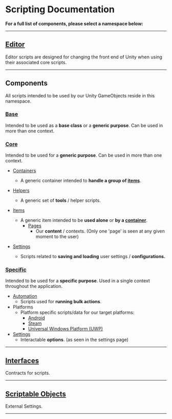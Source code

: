 # Scripting Documentation
**For a full list of components, please select a namespace below:**

---

## [Editor](../api/AdrianMiasik.Editor.yml)
Editor scripts are designed for changing the front end of Unity when using their associated core scripts.

--- 

## Components
All scripts intended to be used by our Unity GameObjects reside in this namespace.

### [Base](../api/AdrianMiasik.Components.Base.yml)
Intended to be used as a **base class** or a **generic purpose**. Can be used in more than
one context.

### [Core](../api/AdrianMiasik.Components.Core.yml)
Intended to be used for a **generic purpose**. Can be used in more than one context.

- [Containers](../api/AdrianMiasik.Components.Core.Containers.yml)
  - A generic container intended to **handle a group of [items](../api/AdrianMiasik.Components.Core.Items.yml)**.

- [Helpers](../api/AdrianMiasik.Components.Core.Helpers.yml)
  - A generic set of **tools** / helper scripts.

- [Items](../api/AdrianMiasik.Components.Core.Items.yml)
  - A generic item intended to be **used alone** or **by a [container](../api/AdrianMiasik.Components.Core.Containers.yml)**.
    - [Pages](../api/AdrianMiasik.Components.Core.Items.Pages.yml)
      - Our **content** / contexts. (Only one 'page' is seen at any given moment to the user)

- [Settings](../api/AdrianMiasik.Components.Core.Settings.yml)
  - Scripts related to **saving and loading** user settings / **configurations.**

### [Specific](../api/AdrianMiasik.Components.Specific.yml)
Intended to be used for a **specific purpose**. Used in a single context throughout the
application.

- [Automation](../api/AdrianMiasik.Components.Specific.Automation.yml)
  - Scripts used for **running bulk actions**.
- Platforms
  - Platform specific scripts/data for our target platforms:
    - [Android](../api/AdrianMiasik.Components.Specific.Platforms.Android.yml)
    - [Steam](../api/AdrianMiasik.Components.Specific.Platforms.Steam.yml)
    - [Universal Windows Platform (UWP)](../api/AdrianMiasik.Components.Specific.Platforms.UWP.yml)
- [Settings](../api/AdrianMiasik.Components.Specific.Settings.yml)
  - Interactable **options**. (as seen in the settings page)
  

---

## [Interfaces](../api/AdrianMiasik.Interfaces.yml)
Contracts for scripts.

---

## [Scriptable Objects](../api/AdrianMiasik.ScriptableObjects.yml)
External Settings.

---
